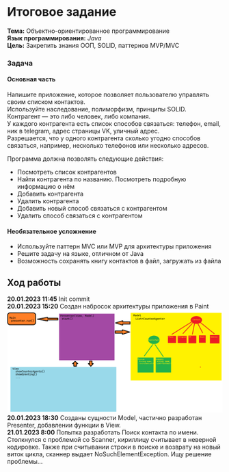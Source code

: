 # Итоговое задание
**Тема:** Объектно-ориентированное программирование  
**Язык программирования:** *Java*  
**Цель:** Закрепить знания ООП, SOLID, паттернов MVP/MVC  

### Задача

#### Основная часть
Напишите приложение, которое позволяет пользователю управлять своим списком контактов.  
Используйте наследование, полиморфизм, принципы SOLID.  
Контрагент — это либо человек, либо компания.  
У каждого контрагента есть список способов связаться: телефон, email, ник в telegram, адрес страницы VK, уличный адрес.  
Разрешается, что у одного контрагента сколько угодно способов связаться, например, несколько телефонов или несколько адресов.  

Программа должна позволять следующие действия:
+ Посмотреть список контрагентов  
+ Найти контрагента по названию. Посмотреть подробную информацию о нём  
+ Добавить контрагента  
+ Удалить контрагента  
+ Добавить новый способ связаться с контрагентом  
+ Удалить способ связаться с контрагентом

#### Необязательное усложнение

+ Используйте паттерн MVC или MVP для архитектуры приложения  
+ Решите задачу на языке, отличном от Java  
+ Возможность сохранять книгу контактов в файл, загружать из файла

## Ход работы

**20.01.2023 11:45** Init commit  
**20.01.2023 15:20** Создан набросок архитектуры приложения в Paint
![архитектура](images/Первый%20набросок.png)  
**20.01.2023 18:30** Созданы сущности Model, частично разработан Presenter, добавлении функции в View.  
**21.01.2023 8:00** Попытка разработать Поиск контакта по имени.  
Столкнулся с проблемой со Scanner, кириллицу считывает в неверной кодировке. Также при считывании строки в поиске и возврату на новый виток цикла, сканнер выдает NoSuchElementException. Ищу решение проблемы...
